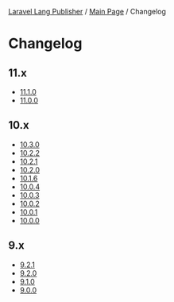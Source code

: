 [Laravel Lang Publisher][link_source] / [Main Page](index.md) / Changelog

# Changelog

## 11.x

* [11.1.0](https://github.com/Laravel-Lang/publisher/releases/tag/v11.1.0)
* [11.0.0](https://github.com/Laravel-Lang/publisher/releases/tag/v11.0.0)

## 10.x

* [10.3.0](https://github.com/Laravel-Lang/publisher/releases/tag/v10.3.0)
* [10.2.2](https://github.com/Laravel-Lang/publisher/releases/tag/v10.2.2)
* [10.2.1](https://github.com/Laravel-Lang/publisher/releases/tag/v10.2.1)
* [10.2.0](https://github.com/Laravel-Lang/publisher/releases/tag/v10.2.0)
* [10.1.6](https://github.com/Laravel-Lang/publisher/releases/tag/v10.1.6)
* [10.0.4](https://github.com/Laravel-Lang/publisher/releases/tag/v10.0.4)
* [10.0.3](https://github.com/Laravel-Lang/publisher/releases/tag/v10.0.3)
* [10.0.2](https://github.com/Laravel-Lang/publisher/releases/tag/v10.0.2)
* [10.0.1](https://github.com/Laravel-Lang/publisher/releases/tag/v10.0.1)
* [10.0.0](https://github.com/Laravel-Lang/publisher/releases/tag/v10.0.0)

## 9.x

* [9.2.1](https://github.com/Laravel-Lang/publisher/releases/tag/v9.2.1)
* [9.2.0](https://github.com/Laravel-Lang/publisher/releases/tag/v9.2.0)
* [9.1.0](https://github.com/Laravel-Lang/publisher/releases/tag/v9.1.0)
* [9.0.0](https://github.com/Laravel-Lang/publisher/releases/tag/v9.0.0)

[link_source]:  https://github.com/Laravel-Lang/publisher
